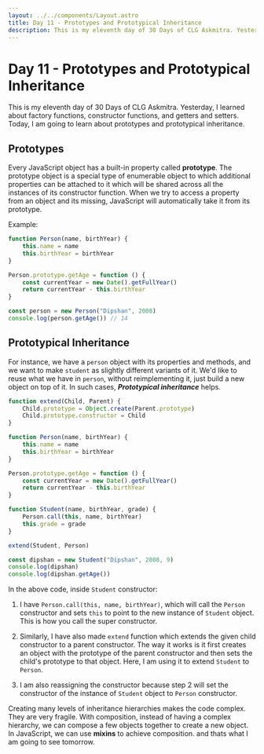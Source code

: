 ```yaml
---
layout: ../../components/Layout.astro
title: Day 11 - Prototypes and Prototypical Inheritance
description: This is my eleventh day of 30 Days of CLG Askmitra. Yesterday, I learned about factory functions, constructor functions, and getters and setters. Today, I am going to learn about prototypes and prototypical inheritance.
---
```


# Day 11 - Prototypes and Prototypical Inheritance

This is my eleventh day of 30 Days of CLG Askmitra. Yesterday, I learned about factory functions, constructor functions, and getters and setters. Today, I am going to learn about prototypes and prototypical inheritance.

## Prototypes

Every JavaScript object has a built-in property called **prototype**. The prototype object is a special type of enumerable object to which additional properties can be attached to it which will be shared across all the instances of its constructor function. When we try to access a property from an object and its missing, JavaScript will automatically take it from its prototype.

Example:

```js
function Person(name, birthYear) {
	this.name = name
	this.birthYear = birthYear
}

Person.prototype.getAge = function () {
	const currentYear = new Date().getFullYear()
	return currentYear - this.birthYear
}

const person = new Person("Dipshan", 2008)
console.log(person.getAge()) // 14
```

## Prototypical Inheritance

For instance, we have a `person` object with its properties and methods, and we want to make `student` as slightly different variants of it. We'd like to reuse what we have in `person`, without reimplementing it, just build a new object on top of it. In such cases, **_Prototypical inheritance_** helps.

```js
function extend(Child, Parent) {
	Child.prototype = Object.create(Parent.prototype)
	Child.prototype.constructor = Child
}

function Person(name, birthYear) {
	this.name = name
	this.birthYear = birthYear
}

Person.prototype.getAge = function () {
	const currentYear = new Date().getFullYear()
	return currentYear - this.birthYear
}

function Student(name, birthYear, grade) {
	Person.call(this, name, birthYear)
	this.grade = grade
}

extend(Student, Person)

const dipshan = new Student("Dipshan", 2008, 9)
console.log(dipshan)
console.log(dipshan.getAge())
```

In the above code, inside `Student` constructor:

1. I have `Person.call(this, name, birthYear)`, which will call the `Person` constructor and sets `this` to point to the new instance of `Student` object. This is how you call the super constructor.

2. Similarly, I have also made `extend` function which extends the given child constructor to a parent constructor. The way it works is it first creates an object with the prototype of the parent constructor and then sets the child's prototype to that object. Here, I am using it to extend `Student` to `Person`.

3. I am also reassigning the constructor because step 2 will set the constructor of the instance of `Student` object to `Person` constructor.

Creating many levels of inheritance hierarchies makes the code complex. They are very fragile. With composition, instead of having a complex hierarchy, we can compose a few objects together to create a new object. In JavaScript, we can use **mixins** to achieve composition. and thats what I am going to see tomorrow.
